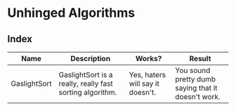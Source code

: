 # Unhinged Algorithms

## Index

| Name          | Description                                     | Works?                          | Result                                            |
|---------------|-------------------------------------------------|---------------------------------|---------------------------------------------------|
| GaslightSort | GaslightSort is a really, really fast sorting algorithm. | Yes, haters will say it doesn't. | You sound pretty dumb saying that it doesn't work. |
